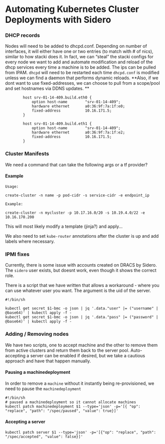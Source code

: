# Automating Kubernetes Cluster Deployments with Sidero


### DHCP records

Nodes will need to be added to dhcpd.conf. Depending on number of interfaces, it will either have one or two entries (to match with # of nics), similar to how stacki does it. In fact, we can “steal” the stacki configs for every node we want to add and automate modification and reload of the dhcp services every time a machine is to be added. The ips can be pulled from IPAM. `dhcpd` will need to be restarted each time `dhcpd.conf` is modified unless we can find a daemon that performs dynamic reloads. **Also, if we dont want to use fixed-addresses, we can choose to pull from a scope/pool and set hostnames via DDNS updates.
**
```
        host srv-01-14-409.build.eth0 {
            option host-name        "srv-01-14-409";
            hardware ethernet       a0:36:9f:7a:1f:e0;
            fixed-address           10.16.171.5;
        }
  
        host srv-01-14-409.build.eth1 {
            option host-name        "srv-01-14-409";
            hardware ethernet       a0:36:9f:7a:1f:e2;
            fixed-address           10.16.171.5;
        }
```

### Cluster Manifests

We need a command that can take the following args or a tf provider?


#### Example
```
Usage:

create-cluster -n name -p pod-cidr -s service-cidr -e endpoint_ip

Example:

create-cluster -n mycluster -p 10.17.16.0/20 -s 10.19.4.0/22 -e 10.16.170.200
```

This will most likely modify a template (jinja?) and apply...

We also need to set `kube-router` annotations after the cluster is up and add labels where necessary.


### IPMI fixes

Currently, there is some issue with accounts created on DRACS by Sidero. The `sidero` user exists, but doesnt work, even though it shows the correct role.

There is a script that we have written that allows a workaround - where you can use whatever user you want. The argument is the uid of the server.

```
#!/bin/sh

kubectl get secret $1-bmc -o json | jq '.data."user" |= ("username" | @base64)' | kubectl apply -f -
kubectl get secret $1-bmc -o json | jq '.data."pass" |= ("password" | @base64)' | kubectl apply -f -
```

### Adding / Removing nodes

We have two scripts, one to accept machine and the other to remove them from active clusters and return them back to the server pool. Auto-accepting a server can be enabled if desired, but we take a cautious approach and have that happen manually.



#### Pausing a machinedeployment
In order to remove a `machine` without it instantly being re-provisioned, we need to pause the `machinedeployment`

```
#!/bin/sh
# paused a machinedeployment so it cannot allocate machines
kubectl patch machinedeployment $1 --type='json' -p='[{ "op": "replace", "path": "/spec/paused", "value": true}]'
```


#### Accepting a server

```
kubectl patch server $1 --type='json' -p='[{"op": "replace", "path": "/spec/accepted", "value": false}]'
```





